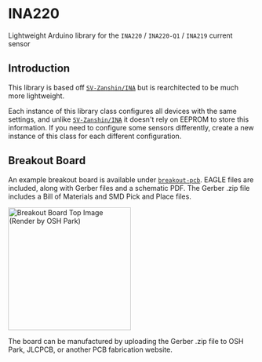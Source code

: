 # INA220
Lightweight Arduino library for the `INA220` / `INA220-Q1` / `INA219` current sensor

## Introduction
This library is based off [`SV-Zanshin/INA`](https://github.com/SV-Zanshin/INA) but is rearchitected to be much more lightweight.

Each instance of this library class configures all devices with the same settings, and unlike [`SV-Zanshin/INA`](https://github.com/SV-Zanshin/INA) it doesn't rely on EEPROM to store this information. If you need to configure some sensors differently, create a new instance of this class for each different configuration.

## Breakout Board
An example breakout board is available under [`breakout-pcb`](breakout-pcb). EAGLE files are included, along with Gerber files and a schematic PDF. The Gerber .zip file includes a Bill of Materials and SMD Pick and Place files.

<img src="https://github.com/nathancheek/INA220/raw/master/breakout-pcb/INA220%20Current%20Sensor%20Breakout%20REV%20A.brd.top.png" width="250" title="Breakout Board Top Image (Render by OSH Park)">

The board can be manufactured by uploading the Gerber .zip file to OSH Park, JLCPCB, or another PCB fabrication website.
